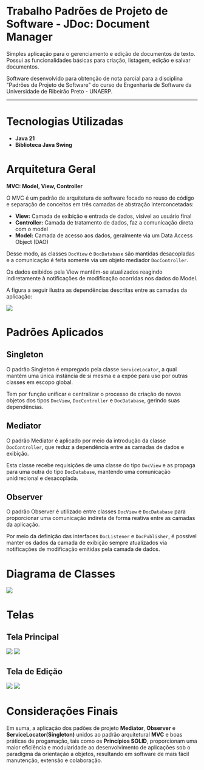 # Trabalho Padrões de Projeto de Software - JDoc: Document Manager

Simples aplicação para o gerenciamento e edição de documentos de texto. Possui as funcionalidades básicas para criação, listagem, edição e salvar documentos.

Software desenvolvido para obtenção de nota parcial para a disciplina "Padrões de Projeto de Software" do curso de Engenharia de Software da Universidade de Ribeirão Preto - UNAERP.

---

# Tecnologias Utilizadas
- **Java 21**
- **Biblioteca Java Swing**

# Arquitetura Geral

**MVC: Model, View, Controller**

O MVC é um padrão de arquitetura de software focado no reuso de código e separação de conceitos em três camadas de abstração interconcetadas:
- **View:** Camada de exibição e entrada de dados, visível ao usuário final
- **Controller:** Camada de tratamento de dados, faz a comunicação direta com o model
- **Model:** Camada de acesso aos dados, geralmente via um Data Access Object (DAO)

Desse modo, as classes `DocView` e `DocDatabase` são mantidas desacopladas e a comunicação é feita somente via um objeto mediador `DocController`.

Os dados exibidos pela View mantêm-se atualizados reagindo indiretamente à notificações de modificação ocorridas nos dados do Model.

A figura a seguir ilustra as dependências descritas entre as camadas da aplicação:

<img src="https://github.com/C-Vieira/DocManager/blob/master/images/app-architecture.png" />

# Padrões Aplicados
## Singleton
O padrão Singleton é empregado pela classe `ServiceLocator`, a qual mantém uma única instância de si mesma e a expõe para uso por outras classes em escopo global.

Tem por função unificar e centralizar o processo de criação de novos objetos dos tipos `DocView`, `DocController` e `DocDatabase`, gerindo suas dependências.

## Mediator
O padrão Mediator é aplicado por meio da introdução da classe `DocController`, que reduz a dependência entre as camadas de dados e exibição.

Esta classe recebe requisições de uma classe do tipo `DocView` e as propaga para uma outra do tipo `DocDatabase`, mantendo uma comunicação unidirecional e desacoplada.

## Observer
O padrão Observer é utilizado entre classes `DocView` e `DocDatabase` para proporcionar uma comunicação indireta de forma reativa entre as camadas da aplicação.

Por meio da definição das interfaces `DocListener` e `DocPublisher`, é possível manter os dados da camada de exibição sempre atualizados via notificações de modificação emitidas pela camada de dados.

# Diagrama de Classes
<img src="https://github.com/C-Vieira/DocManager/blob/master/images/docmanager_classuml.png" />

# Telas
## Tela Principal
<img src="https://github.com/C-Vieira/DocManager/blob/master/images/tela_principal.png" />
<img src="https://github.com/C-Vieira/DocManager/blob/master/images/tela_principal_newdoc.png" />

## Tela de Edição
<img src="https://github.com/C-Vieira/DocManager/blob/master/images/tela_edicao2.png" />
<img src="https://github.com/C-Vieira/DocManager/blob/master/images/tela_edicao.png" />

# Considerações Finais
Em suma, a aplicação dos padões de projeto **Mediator**, **Observer** e **ServiceLocator(Singleton)** unidos ao padrão arquitetural **MVC** e boas práticas de progamação, tais como os **Princípios SOLID**, proporcionam uma maior eficiência e modularidade ao desenvolvimento de aplicações sob o paradigma da orientação a objetos, resultando em software de mais fácil manutenção, extensão e colaboração.
